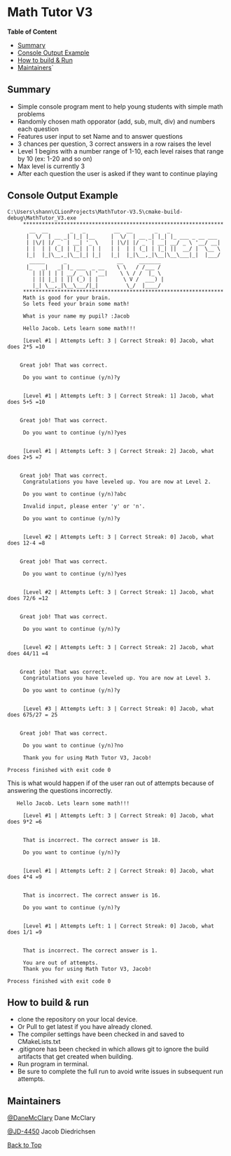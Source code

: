 <!-- 
https://github.com/lifeparticle/Markdown-Cheatsheet
https://youtu.be/eVGEea7adDM?si=cz1Fbqxr9VgioIEh
-->

# Math Tutor V3

<b>Table of Content</b>
- [Summary](#summary)
- [Console Output Example](#console-output-example)
- [How to build & Run](#how-to-build--run)
- [Maintainers](#maintainers)`

## Summary

- Simple console program ment to help young students with simple math problems
- Randomly chosen math opporator (add, sub, mult, div) and numbers each question
- Features user input to set Name and to answer questions
- 3 chances per question, 3 correct answers in a row raises the level
- Level 1 begins with a number range of 1-10, each level raises that range by 10 (ex: 1-20 and so on)
- Max level is currently 3
- After each question the user is asked if they want to continue playing

## Console Output Example
```
C:\Users\shann\CLionProjects\MathTutor-V3.5\cmake-build-debug\MathTutor_V3.exe
     ****************************************************************
       __  __       _   _         __  __       _   _
      |  \/  | __ _| |_| |__     |  \/  | __ _| |_| |_ ___ _ __ ___
      | |\/| |/ _` | __| '_ \    | |\/| |/ _` | __| __/ _ \ '__/ __|
      | |  | | (_| | |_| | | |   | |  | | (_| | |_| ||  __/ |  \__ \
      |_|  |_|\__,_|\__|_| |_|   |_|  |_|\__,_|\__|\__\___|_|  |___/
       _____      _                __     _______
      |_   _|   _| |_ ___  _ __    \ \   / /___ /
        | || | | | __/ _ \| '__|    \ \ / /  |_ \
        | || |_| | || (_) | |        \ V /  ___) |
        |_| \__,_|\__\___/|_|         \_/  |____/
     ****************************************************************
     Math is good for your brain.
     So lets feed your brain some math!

     What is your name my pupil? :Jacob

     Hello Jacob. Lets learn some math!!!

     [Level #1 | Attempts Left: 3 | Correct Streak: 0] Jacob, what does 2*5 =10


    Great job! That was correct.

     Do you want to continue (y/n)?y


     [Level #1 | Attempts Left: 3 | Correct Streak: 1] Jacob, what does 5+5 =10


    Great job! That was correct.

     Do you want to continue (y/n)?yes


     [Level #1 | Attempts Left: 3 | Correct Streak: 2] Jacob, what does 2+5 =7


    Great job! That was correct.
     Congratulations you have leveled up. You are now at Level 2.

     Do you want to continue (y/n)?abc

     Invalid input, please enter 'y' or 'n'.

     Do you want to continue (y/n)?y


     [Level #2 | Attempts Left: 3 | Correct Streak: 0] Jacob, what does 12-4 =8


    Great job! That was correct.

     Do you want to continue (y/n)?yes


     [Level #2 | Attempts Left: 3 | Correct Streak: 1] Jacob, what does 72/6 =12


    Great job! That was correct.

     Do you want to continue (y/n)?y


     [Level #2 | Attempts Left: 3 | Correct Streak: 2] Jacob, what does 44/11 =4


    Great job! That was correct.
     Congratulations you have leveled up. You are now at Level 3.

     Do you want to continue (y/n)?y


     [Level #3 | Attempts Left: 3 | Correct Streak: 0] Jacob, what does 675/27 = 25


    Great job! That was correct.

     Do you want to continue (y/n)?no

     Thank you for using Math Tutor V3, Jacob!

Process finished with exit code 0

```
This is what would happen if of the user ran out of attempts because of answering the questions incorrectly.

```
   Hello Jacob. Lets learn some math!!!

     [Level #1 | Attempts Left: 3 | Correct Streak: 0] Jacob, what does 9*2 =6


     That is incorrect. The correct answer is 18.

     Do you want to continue (y/n)?y


     [Level #1 | Attempts Left: 2 | Correct Streak: 0] Jacob, what does 4*4 =9


     That is incorrect. The correct answer is 16.

     Do you want to continue (y/n)?y


     [Level #1 | Attempts Left: 1 | Correct Streak: 0] Jacob, what does 1/1 =9


     That is incorrect. The correct answer is 1.

     You are out of attempts.
     Thank you for using Math Tutor V3, Jacob!

Process finished with exit code 0

```
## How to build & run

* clone the repository on your local device.
* Or Pull to get latest if you have already cloned.
* The compiler settings have been checked in and saved to CMakeLists.txt
* .gitignore has been checked in which allows git to ignore the build artifacts that get created when building.
* Run program in terminal.
* Be sure to complete the full run to avoid write issues in subsequent run attempts.

## Maintainers 
[@DaneMcClary](https://github.com/DaneMcClary) Dane McClary

[@JD-4450](https://github.com/JD-4450) Jacob Diedrichsen


[Back to Top](#math-tutor-v3)


